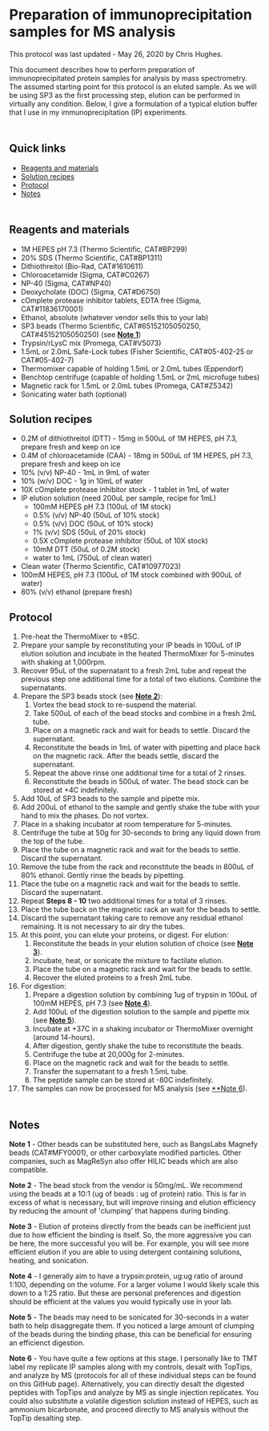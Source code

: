 # Preparation of immunoprecipitation samples for MS analysis <!-- omit in toc -->

This protocol was last updated - May 26, 2020 by Chris Hughes.

This document describes how to perform preparation of immunoprecipitated protein samples for analysis by mass spectrometry. The assumed starting point for this protocol is an eluted sample. As we will be using SP3 as the first processing step, elution can be performed in virtually any condition. Below, I give a formulation of a typical elution buffer that I use in my immunoprecipitation (IP) experiments.

<hr style="height:6pt; visibility:hidden;" />

## Quick links <!-- omit in toc -->

- [Reagents and materials](#reagents-and-materials)
- [Solution recipes](#solution-recipes)
- [Protocol](#protocol)
- [Notes](#notes)

<hr style="height:6pt; visibility:hidden;" />

<span id="reagents-and-materials"></span>

## Reagents and materials

- 1M HEPES pH 7.3 (Thermo Scientific, CAT#BP299)
- 20% SDS (Thermo Scientific, CAT#BP1311)
- Dithiothreitol (Bio-Rad, CAT#1610611)
- Chloroacetamide (Sigma, CAT#C0267)
- NP-40 (Sigma, CAT#NP40)
- Deoxycholate (DOC) (Sigma, CAT#D6750)
- cOmplete protease inhibitor tablets, EDTA free (Sigma, CAT#11836170001)
- Ethanol, absolute (whatever vendor sells this to your lab)
- SP3 beads (Thermo Scientific, CAT#65152105050250, CAT#45152105050250) (see [**Note 1**](#note1))
- Trypsin/rLysC mix (Promega, CAT#V5073)
- 1.5mL or 2.0mL Safe-Lock tubes (Fisher Scientific, CAT#05-402-25 or CAT#05-402-7)
- Thermomixer capable of holding 1.5mL or 2.0mL tubes (Eppendorf)
- Benchtop centrifuge (capable of holding 1.5mL or 2mL microfuge tubes)
- Magnetic rack for 1.5mL or 2.0mL tubes (Promega, CAT#Z5342)
- Sonicating water bath (optional)

<span id="solution-recipes"></span>

## Solution recipes

- 0.2M of dithiothreitol (DTT) - 15mg in 500uL of 1M HEPES, pH 7.3, prepare fresh and keep on ice
- 0.4M of chloroacetamide (CAA) - 18mg in 500uL of 1M HEPES, pH 7.3, prepare fresh and keep on ice
- 10% (v/v) NP-40 - 1mL in 9mL of water
- 10% (w/v) DOC - 1g in 10mL of water
- 10X cOmplete protease inhibitor stock - 1 tablet in 1mL of water
- IP elution solution (need 200uL per sample, recipe for 1mL)
  - 100mM HEPES pH 7.3 (100uL of 1M stock)
  - 0.5% (v/v) NP-40 (50uL of 10% stock)
  - 0.5% (v/v) DOC (50uL of 10% stock)
  - 1% (v/v) SDS (50uL of 20% stock)
  - 0.5X cOmplete protease inhibitor (50uL of 10X stock)
  - 10mM DTT (50uL of 0.2M stock)
  - water to 1mL (750uL of clean water)
- Clean water (Thermo Scientific, CAT#10977023)
- 100mM HEPES, pH 7.3 (100uL of 1M stock combined with 900uL of water)
- 80% (v/v) ethanol (prepare fresh)

<span id="protocol"></span>

## Protocol

1. Pre-heat the ThermoMixer to +85C.
2. Prepare your sample by reconstituting your IP beads in 100uL of IP elution solution and incubate in the heated ThermoMixer for 5-minutes with shaking at 1,000rpm.
3. Recover 95uL of the supernatant to a fresh 2mL tube and repeat the previous step one additional time for a total of two elutions. Combine the supernatants.
4. Prepare the SP3 beads stock (see [**Note 2**](#note2)):
   1. Vortex the bead stock to re-suspend the material.
   2. Take 500uL of each of the bead stocks and combine in a fresh 2mL tube.
   3. Place on a magnetic rack and wait for beads to settle. Discard the supernatant.
   4. Reconstitute the beads in 1mL of water with pipetting and place back on the magnetic rack. After the beads settle, discard the supernatant.
   5. Repeat the above rinse one additional time for a total of 2 rinses.
   6. Reconstitute the beads in 500uL of water. The bead stock can be stored at +4C indefinitely.
5. Add 10uL of SP3 beads to the sample and pipette mix.
6. Add 200uL of ethanol to the sample and gently shake the tube with your hand to mix the phases. Do not vortex.
7. Place in a shaking incubator at room temperature for 5-minutes.
8. Centrifuge the tube at 50g for 30-seconds to bring any liquid down from the top of the tube.
9. Place the tube on a magnetic rack and wait for the beads to settle. Discard the supernatant.
10. Remove the tube from the rack and reconstitute the beads in 800uL of 80% ethanol. Gently rinse the beads by pipetting.
11. Place the tube on a magnetic rack and wait for the beads to settle. Discard the supernatant.
12. Repeat **Steps 8 - 10** two additional times for a total of 3 rinses.
13. Place the tube back on the magnetic rack an wait for the beads to settle.
14. Discard the supernatant taking care to remove any residual ethanol remaining. It is not necessary to air dry the tubes.
15. At this point, you can elute your proteins, or digest. For elution:
    1. Reconstitute the beads in your elution solution of choice (see [**Note 3**](#note3)).
    2. Incubate, heat, or sonicate the mixture to factilate elution.
    3. Place the tube on a magnetic rack and wait for the beads to settle.
    4. Recover the eluted proteins to a fresh 2mL tube.
16. For digestion:
    1. Prepare a digestion solution by combining 1ug of trypsin in 100uL of 100mM HEPES, pH 7.3 (see [**Note 4**](#note4)).
    2. Add 100uL of the digestion solution to the sample and pipette mix (see [**Note 5**](#note5)).
    3. Incubate at +37C in a shaking incubator or ThermoMixer overnight (around 14-hours).
    4. After digestion, gently shake the tube to reconstitute the beads.
    5. Centrifuge the tube at 20,000g for 2-minutes.
    6. Place on the magnetic rack and wait for the beads to settle.
    7. Transfer the supernatant to a fresh 1.5mL tube.
    8. The peptide sample can be stored at -80C indefinitely.
17. The samples can now be processed for MS analysis (see [**Note 6](#note6)).

<hr style="height:6pt; visibility:hidden;" />

<span id="notes"></span>

## Notes

<span id="note1"></span>

**Note 1** - Other beads can be substituted here, such as BangsLabs Magnefy beads (CAT#MFY0001), or other carboxylate modified particles. Other companies, such as MagReSyn also offer HILIC beads which are also compatible.

<span id="note2"></span>

**Note 2** - The bead stock from the vendor is 50mg/mL. We recommend using the beads at a 10:1 (ug of beads : ug of protein) ratio. This is far in excess of what is necessary, but will improve rinsing and elution efficiency by reducing the amount of 'clumping' that happens during binding.

<span id="note3"></span>

**Note 3** - Elution of proteins directly from the beads can be inefficient just due to how efficient the binding is itself. So, the more aggressive you can be here, the more successful you will be. For example, you will see more efficient elution if you are able to using detergent containing solutions, heating, and sonication.

<span id="note4"></span>

**Note 4** - I generally aim to have a trypsin:protein, ug:ug ratio of around 1:100, depending on the volume. For a larger volume I would likely scale this down to a 1:25 ratio. But these are personal preferences and digestion should be efficient at the values you would typically use in your lab.

<span id="note5"></span>

**Note 5** - The beads may need to be sonicated for 30-seconds in a water bath to help disaggregate them. If you noticed a large amount of clumping of the beads during the binding phase, this can be beneficial for ensuring an efficienct digestion.

<span id="note6"></span>

**Note 6** - You have quite a few options at this stage. I personally like to TMT label my replicate IP samples along with my controls, desalt with TopTips, and analyze by MS (protocols for all of these individual steps can be found on this GitHub page). Alternatively, you can directly desalt the digested peptides with TopTips and analyze by MS as single injection replicates. You could also substitute a volatile digestion solution instead of HEPES, such as ammonium bicarbonate, and proceed directly to MS analysis without the TopTip desalting step.
